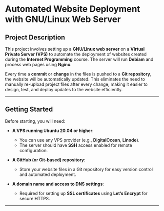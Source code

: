 # Automated Website Deployment with GNU/Linux Web Server

## Project Description

This project involves setting up a **GNU/Linux web server** on a **Virtual Private Server (VPS)** to automate the deployment of websites created during the **Internet Programming** course. The server will run **Debiam** and process web pages using **Nginx**. 

Every time a **commit** or **change** in the files is pushed to a **Git repository**, the website will be automatically updated. This eliminates the need to manually re-upload project files after every change, making it easier to design, test, and deploy updates to the website efficiently.

---

## Getting Started

Before starting, you will need:

- **A VPS running Ubuntu 20.04 or higher**:
  - You can use any VPS provider (e.g., **DigitalOcean**, **Linode**).
  - The server should have **SSH** access enabled for remote configuration.

- **A GitHub (or Git-based) repository**:
  - Store your website files in a Git repository for easy version control and automated deployment.

- **A domain name and access to DNS settings**:
  - Required for setting up **SSL certificates** using **Let’s Encrypt** for secure HTTPS.

---
